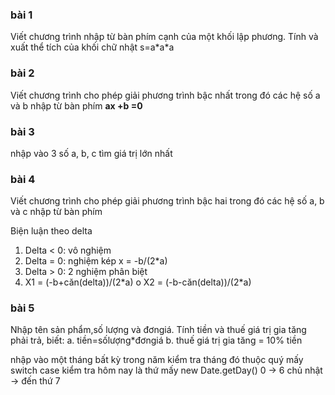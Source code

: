 ### bài 1

Viết chương trình nhập từ bàn phím cạnh của một khối lập phương. Tính và xuất thể tích của khối chữ nhật s=a\*a\*a

### bài 2

Viết chương trình cho phép giải phương trình bậc nhất trong đó các hệ số a và b nhập từ bàn phím
**ax +b =0**

### bài 3

nhập vào 3 số a, b, c tìm giá trị lớn nhất

### bài 4

Viết chương trình cho phép giải phương trình bậc hai trong đó các hệ số a, b và c nhập từ bàn phím

Biện luận theo delta

1. Delta < 0: vô nghiệm
2. Delta = 0: nghiệm kép x = -b/(2\*a)
3. Delta > 0: 2 nghiệm phân biệt
4. X1 = (-b+căn(delta))/(2\*a) o X2 = (-b-căn(delta))/(2\*a)

### bài 5

Nhập tên sản phẩm,số lượng và đơngiá.
Tính tiền và thuế giá trị gia tăng phải trả, biết:
a. tiền=sốlượng\*đơngiá
b. thuế giá trị gia tăng = 10% tiền

nhập vào một tháng bất kỳ trong năm kiểm tra tháng đó thuộc quý mấy switch case
kiểm tra hôm nay là thứ mấy new Date.getDay() 0 -> 6 chủ nhật -> đến thứ 7
